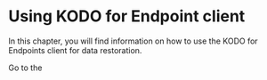 # Using KODO for Endpoint client



In this chapter, you will find information on how to use the KODO for Endpoints client for data restoration.

Go to the 



